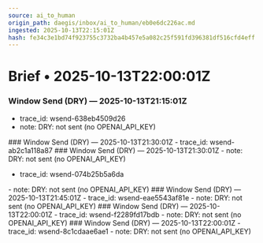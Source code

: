 ```yaml
---
source: ai_to_human
origin_path: daegis/inbox/ai_to_human/eb0e6dc226ac.md
ingested: 2025-10-13T22:15:01Z
hash: fe34c3e1bd74f923755c3732ba4b457e5a082c25f591fd396381df516cfd4eff
---
```

# Brief • 2025-10-13T22:00:01Z

### Window Send (DRY) — 2025-10-13T21:15:01Z
- trace_id: wsend-638eb4509d26
- note: DRY: not sent (no OPENAI_API_KEY)

<bundle snapshot omitted>
### Window Send (DRY) — 2025-10-13T21:30:01Z
- trace_id: wsend-ab2c1a118a87
### Window Send (DRY) — 2025-10-13T21:30:01Z
- note: DRY: not sent (no OPENAI_API_KEY)

- trace_id: wsend-074b25b5a6da
<bundle snapshot omitted>
- note: DRY: not sent (no OPENAI_API_KEY)

<bundle snapshot omitted>
### Window Send (DRY) — 2025-10-13T21:45:01Z
- trace_id: wsend-eae5543af81e
- note: DRY: not sent (no OPENAI_API_KEY)

<bundle snapshot omitted>
### Window Send (DRY) — 2025-10-13T22:00:01Z
- trace_id: wsend-f2289fd17bdb
- note: DRY: not sent (no OPENAI_API_KEY)

<bundle snapshot omitted>
### Window Send (DRY) — 2025-10-13T22:00:01Z
- trace_id: wsend-8c1cdaae6ae1
- note: DRY: not sent (no OPENAI_API_KEY)

<bundle snapshot omitted>

